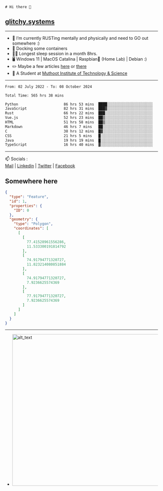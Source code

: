 ```
# Hi there 👋
```
## [glitchy.systems](https://glitchy.systems)
---

- 🌱 I’m currently RUSTing mentally and physically and need to GO out somewhere :)
- 🐋 Docking some containers
- 😶‍🌫️ Longest sleep session in a month 8hrs.
- 🖥️ Windows 11 | MacOS Catalina | Raspbian🥧 (Home Lab) | Debian :)
- ✏️ Maybe a few articles [here](https://medium.com/@advaithnarayanan8) or [there](https://medium.com/@advaithnarayanan8)
- 📑 A Student at [Muthoot Institute of Technology & Science](https://mgmits.ac.in/)



---

<!--START_SECTION:waka-->

```txt
From: 02 July 2022 - To: 08 October 2024

Total Time: 565 hrs 38 mins

Python                     86 hrs 53 mins  ████░░░░░░░░░░░░░░░░░░░░░   15.36 %
JavaScript                 82 hrs 31 mins  ███▓░░░░░░░░░░░░░░░░░░░░░   14.59 %
Rust                       66 hrs 22 mins  ███░░░░░░░░░░░░░░░░░░░░░░   11.73 %
Vue.js                     52 hrs 23 mins  ██▒░░░░░░░░░░░░░░░░░░░░░░   09.26 %
HTML                       51 hrs 58 mins  ██▒░░░░░░░░░░░░░░░░░░░░░░   09.19 %
Markdown                   46 hrs 7 mins   ██░░░░░░░░░░░░░░░░░░░░░░░   08.16 %
C                          38 hrs 12 mins  █▓░░░░░░░░░░░░░░░░░░░░░░░   06.75 %
CSS                        21 hrs 5 mins   █░░░░░░░░░░░░░░░░░░░░░░░░   03.73 %
Java                       19 hrs 19 mins  █░░░░░░░░░░░░░░░░░░░░░░░░   03.42 %
TypeScript                 16 hrs 40 mins  ▓░░░░░░░░░░░░░░░░░░░░░░░░   02.95 %
```

<!--END_SECTION:waka-->

---

📫 Socials :<br>
[Mail](mailto:advaith@glitchy.systems) | [Linkedin](https://www.linkedin.com/in/advaith-narayanan-a72152214/) | [Twitter](https://twitter.com/advaithnarayan) | [Facebook](https://screenmessage.com/qinq)

## Somewhere here

```geojson
{
  "type": "Feature",
  "id": 1,
  "properties": {
    "ID": 0
  },
  "geometry": {
    "type": "Polygon",
    "coordinates": [
      [
        [
          77.41528961556286,
          11.533300191814792
        ],
        [
          74.91794771320727,
          11.823214080851884
        ],
        [
          74.91794771320727,
          7.9236625574369
        ],
        [
          77.91794771320727,
          7.9236625574369
        ]
      ]
    ]
  }
}
```


--- 
- [<img alt="alt_text" width="500px" src="https://valid.x86.fr/cache/banner/xv24bv-6.png" />](https://valid.x86.fr/xv24bv)


